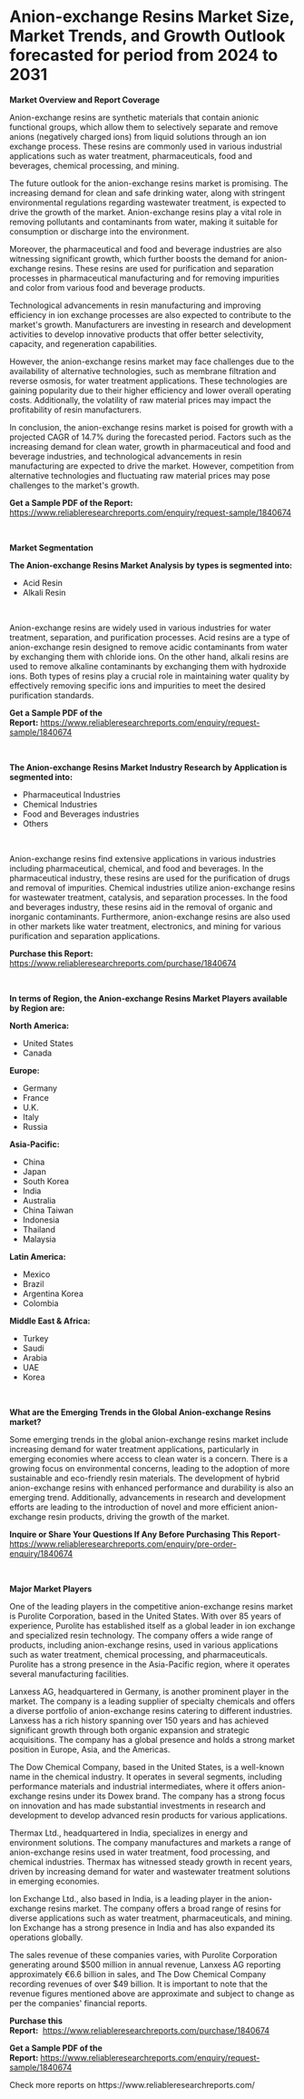 <p><h1>Anion-exchange Resins Market Size, Market Trends, and Growth Outlook forecasted for period from 2024 to 2031</h1></p><p><strong>Market Overview and Report Coverage</strong></p>
<p><p>Anion-exchange resins are synthetic materials that contain anionic functional groups, which allow them to selectively separate and remove anions (negatively charged ions) from liquid solutions through an ion exchange process. These resins are commonly used in various industrial applications such as water treatment, pharmaceuticals, food and beverages, chemical processing, and mining.</p><p>The future outlook for the anion-exchange resins market is promising. The increasing demand for clean and safe drinking water, along with stringent environmental regulations regarding wastewater treatment, is expected to drive the growth of the market. Anion-exchange resins play a vital role in removing pollutants and contaminants from water, making it suitable for consumption or discharge into the environment.</p><p>Moreover, the pharmaceutical and food and beverage industries are also witnessing significant growth, which further boosts the demand for anion-exchange resins. These resins are used for purification and separation processes in pharmaceutical manufacturing and for removing impurities and color from various food and beverage products.</p><p>Technological advancements in resin manufacturing and improving efficiency in ion exchange processes are also expected to contribute to the market's growth. Manufacturers are investing in research and development activities to develop innovative products that offer better selectivity, capacity, and regeneration capabilities.</p><p>However, the anion-exchange resins market may face challenges due to the availability of alternative technologies, such as membrane filtration and reverse osmosis, for water treatment applications. These technologies are gaining popularity due to their higher efficiency and lower overall operating costs. Additionally, the volatility of raw material prices may impact the profitability of resin manufacturers.</p><p>In conclusion, the anion-exchange resins market is poised for growth with a projected CAGR of 14.7% during the forecasted period. Factors such as the increasing demand for clean water, growth in pharmaceutical and food and beverage industries, and technological advancements in resin manufacturing are expected to drive the market. However, competition from alternative technologies and fluctuating raw material prices may pose challenges to the market's growth.</p></p>
<p><strong>Get a Sample PDF of the Report:</strong> <a href="https://www.reliableresearchreports.com/enquiry/request-sample/1840674">https://www.reliableresearchreports.com/enquiry/request-sample/1840674</a></p>
<p>&nbsp;</p>
<p><strong>Market Segmentation</strong></p>
<p><strong>The Anion-exchange Resins Market Analysis by types is segmented into:</strong></p>
<p><ul><li>Acid Resin</li><li>Alkali Resin</li></ul></p>
<p>&nbsp;</p>
<p><p>Anion-exchange resins are widely used in various industries for water treatment, separation, and purification processes. Acid resins are a type of anion-exchange resin designed to remove acidic contaminants from water by exchanging them with chloride ions. On the other hand, alkali resins are used to remove alkaline contaminants by exchanging them with hydroxide ions. Both types of resins play a crucial role in maintaining water quality by effectively removing specific ions and impurities to meet the desired purification standards.</p></p>
<p><strong>Get a Sample PDF of the Report:</strong>&nbsp;<a href="https://www.reliableresearchreports.com/enquiry/request-sample/1840674">https://www.reliableresearchreports.com/enquiry/request-sample/1840674</a></p>
<p>&nbsp;</p>
<p><strong>The Anion-exchange Resins Market Industry Research by Application is segmented into:</strong></p>
<p><ul><li>Pharmaceutical Industries</li><li>Chemical Industries</li><li>Food and Beverages industries</li><li>Others</li></ul></p>
<p>&nbsp;</p>
<p><p>Anion-exchange resins find extensive applications in various industries including pharmaceutical, chemical, and food and beverages. In the pharmaceutical industry, these resins are used for the purification of drugs and removal of impurities. Chemical industries utilize anion-exchange resins for wastewater treatment, catalysis, and separation processes. In the food and beverages industry, these resins aid in the removal of organic and inorganic contaminants. Furthermore, anion-exchange resins are also used in other markets like water treatment, electronics, and mining for various purification and separation applications.</p></p>
<p><strong>Purchase this Report:</strong>&nbsp; <a href="https://www.reliableresearchreports.com/purchase/1840674">https://www.reliableresearchreports.com/purchase/1840674</a></p>
<p>&nbsp;</p>
<p><strong>In terms of Region, the Anion-exchange Resins Market Players available by Region are:</strong></p>
<p>
    <p> <strong> North America: </strong>
        <ul>
            <li>United States</li>
            <li>Canada</li>
        </ul>
        </p> 
    <p> <strong> Europe: </strong>
        <ul>
            <li>Germany</li>
            <li>France</li>
            <li>U.K.</li>
            <li>Italy</li>
            <li>Russia</li>
        </ul>
        </p> 
    <p> <strong> Asia-Pacific: </strong>
        <ul>
            <li>China</li>
            <li>Japan</li>
            <li>South Korea</li>
            <li>India</li>
            <li>Australia</li>
            <li>China Taiwan</li>
            <li>Indonesia</li>
            <li>Thailand</li>
            <li>Malaysia</li>
        </ul>
        </p> 
    <p> <strong> Latin America: </strong>
        <ul>
            <li>Mexico</li>
            <li>Brazil</li>
            <li>Argentina Korea</li>
            <li>Colombia</li>
        </ul>
        </p> 
    <p> <strong> Middle East & Africa: </strong>
        <ul>
            <li>Turkey</li>
            <li>Saudi</li>
            <li>Arabia</li>
            <li>UAE</li>
            <li>Korea</li>
        </ul>
    </p>
    </p>
<p>&nbsp;</p>
<p><strong>What are the Emerging Trends in the Global Anion-exchange Resins market?</strong></p>
<p><p>Some emerging trends in the global anion-exchange resins market include increasing demand for water treatment applications, particularly in emerging economies where access to clean water is a concern. There is a growing focus on environmental concerns, leading to the adoption of more sustainable and eco-friendly resin materials. The development of hybrid anion-exchange resins with enhanced performance and durability is also an emerging trend. Additionally, advancements in research and development efforts are leading to the introduction of novel and more efficient anion-exchange resin products, driving the growth of the market.</p></p>
<p><strong>Inquire or Share Your Questions If Any Before Purchasing This Report</strong>- <a href="https://www.reliableresearchreports.com/enquiry/pre-order-enquiry/1840674">https://www.reliableresearchreports.com/enquiry/pre-order-enquiry/1840674</a></p>
<p>&nbsp;</p>
<p><strong>Major Market Players</strong></p>
<p><p>One of the leading players in the competitive anion-exchange resins market is Purolite Corporation, based in the United States. With over 85 years of experience, Purolite has established itself as a global leader in ion exchange and specialized resin technology. The company offers a wide range of products, including anion-exchange resins, used in various applications such as water treatment, chemical processing, and pharmaceuticals. Purolite has a strong presence in the Asia-Pacific region, where it operates several manufacturing facilities.</p><p>Lanxess AG, headquartered in Germany, is another prominent player in the market. The company is a leading supplier of specialty chemicals and offers a diverse portfolio of anion-exchange resins catering to different industries. Lanxess has a rich history spanning over 150 years and has achieved significant growth through both organic expansion and strategic acquisitions. The company has a global presence and holds a strong market position in Europe, Asia, and the Americas.</p><p>The Dow Chemical Company, based in the United States, is a well-known name in the chemical industry. It operates in several segments, including performance materials and industrial intermediates, where it offers anion-exchange resins under its Dowex brand. The company has a strong focus on innovation and has made substantial investments in research and development to develop advanced resin products for various applications.</p><p>Thermax Ltd., headquartered in India, specializes in energy and environment solutions. The company manufactures and markets a range of anion-exchange resins used in water treatment, food processing, and chemical industries. Thermax has witnessed steady growth in recent years, driven by increasing demand for water and wastewater treatment solutions in emerging economies.</p><p>Ion Exchange Ltd., also based in India, is a leading player in the anion-exchange resins market. The company offers a broad range of resins for diverse applications such as water treatment, pharmaceuticals, and mining. Ion Exchange has a strong presence in India and has also expanded its operations globally.</p><p>The sales revenue of these companies varies, with Purolite Corporation generating around $500 million in annual revenue, Lanxess AG reporting approximately €6.6 billion in sales, and The Dow Chemical Company recording revenues of over $49 billion. It is important to note that the revenue figures mentioned above are approximate and subject to change as per the companies' financial reports.</p></p>
<p><strong>Purchase this Report:</strong>&nbsp;&nbsp;<a href="https://www.reliableresearchreports.com/purchase/1840674">https://www.reliableresearchreports.com/purchase/1840674</a></p>
<p></p>
<p><strong>Get a Sample PDF of the Report:</strong>&nbsp;<a href="https://www.reliableresearchreports.com/enquiry/request-sample/1840674">https://www.reliableresearchreports.com/enquiry/request-sample/1840674</a></p>
<p>Check more reports on https://www.reliableresearchreports.com/</p>